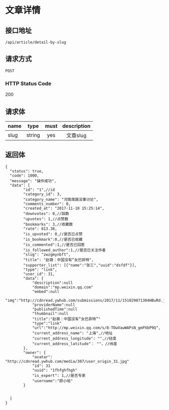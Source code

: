 # 文章详情

## 接口地址

`/api/article/detail-by-slug`

## 请求方式

`POST`

### HTTP Status Code

200

## 请求体

| name     | type     | must     | description |
|----------|:--------:|:--------:|:--------:|
| slug   | string   | yes     | 文章slug |



## 返回体

```json5
{
  "status": true,
  "code": 1000,
  "message": "操作成功",
  "data": [
        "id": "1",//id
        "category_id": 3,
        "category_name": "河南南路没事讨论",
        "comments_number": 0,
        "created_at": "2017-11-10 15:25:14",
        "downvotes": 0,//踩数
        "upvotes": 1,//点赞数
        "bookmarks": 3,//收藏数
        "rate": 813.38,
        "is_upvoted": 0,//是否已点赞
        "is_bookmark":0,//是否已收藏
        "is_commented":1,//是否已回答
        "is_followed_author":1,//是否已关注作者
        "slug": "zwzgmynbft",
        "title": "赵薇：中国没有“女巴菲特",
        "supporter_list": [{"name":"张三","uuid":"dsfdf"}],
        "type": "link",
        "user_id": 31,
        "data": {
            "description":null
            "domain":"mp.weixin.qq.com"
            "embed":null
            "img":"http://cdnread.ywhub.com/submissions/2017/11/151029871304HBuRd.jpeg"
            "providerName":null
            "publishedTime":null
            "thumbnail":null
            "title":"赵薇：中国没有“女巴菲特”"
            "type":"link"
            "url":"http://mp.weixin.qq.com/s/8-TOwVawWAPsN_gmPXbP9Q",
            "current_address_name": "上海",//地址
            "current_address_longitude": "",//经度
            "current_address_latitude"： ""，//纬度
        },
        "owner": {
            "avatar": "http://cdnread.ywhub.com/media/307/user_origin_31.jpg"
            "id": 31
            "uuid": "1fhfghfhgh"
            "is_expert": 1,//是否专家
            "username":"顾小哈"
        }
    
    
  ]
}
``` 
